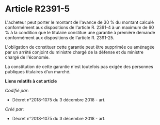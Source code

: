 # Article R2391-5

L'acheteur peut porter le montant de l'avance de 30 % du montant calculé conformément aux dispositions de l'article R. 2391-4
à un maximum de 60 % à la condition que le titulaire constitue une garantie à première demande conformément aux dispositions
de l'article R. 2391-25.

L'obligation de constituer cette garantie peut être supprimée ou aménagée par un arrêté conjoint du ministre chargé de la
défense et du ministre chargé de l'économie.

La constitution de cette garantie n'est toutefois pas exigée des personnes publiques titulaires d'un marché.

**Liens relatifs à cet article**

_Codifié par_:

  - Décret n°2018-1075 du 3 décembre 2018 - art.

_Créé par_:

  - Décret n°2018-1075 du 3 décembre 2018 - art.
